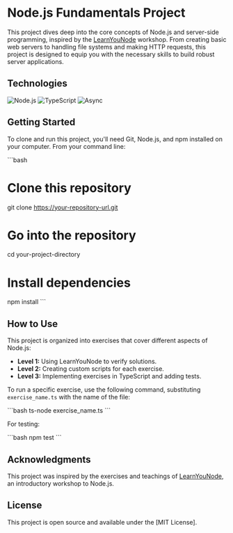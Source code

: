 # Node.js Fundamentals Project

This project dives deep into the core concepts of Node.js and server-side programming, inspired by the [LearnYouNode](https://github.com/workshopper/learnyounode) workshop. From creating basic web servers to handling file systems and making HTTP requests, this project is designed to equip you with the necessary skills to build robust server applications.

## Technologies

![Node.js](https://img.shields.io/badge/-Node.js-339933?style=flat-square&logo=nodedotjs&logoColor=white)
![TypeScript](https://img.shields.io/badge/-TypeScript-3178C6?style=flat-square&logo=typescript&logoColor=white)
![Async](https://img.shields.io/badge/-Async-007ACC?style=flat-square&logo=async&logoColor=white)

## Getting Started

To clone and run this project, you'll need Git, Node.js, and npm installed on your computer. From your command line:

\```bash
# Clone this repository
git clone https://your-repository-url.git

# Go into the repository
cd your-project-directory

# Install dependencies
npm install
\```

## How to Use

This project is organized into exercises that cover different aspects of Node.js:

- **Level 1:** Using LearnYouNode to verify solutions.
- **Level 2:** Creating custom scripts for each exercise.
- **Level 3:** Implementing exercises in TypeScript and adding tests.

To run a specific exercise, use the following command, substituting `exercise_name.ts` with the name of the file:

\```bash
ts-node exercise_name.ts
\```

For testing:

\```bash
npm test
\```

## Acknowledgments

This project was inspired by the exercises and teachings of [LearnYouNode](https://github.com/workshopper/learnyounode), an introductory workshop to Node.js. 

## License

This project is open source and available under the [MIT License].
